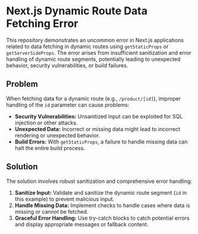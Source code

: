 # Next.js Dynamic Route Data Fetching Error

This repository demonstrates an uncommon error in Next.js applications related to data fetching in dynamic routes using `getStaticProps` or `getServerSideProps`.  The error arises from insufficient sanitization and error handling of dynamic route segments, potentially leading to unexpected behavior, security vulnerabilities, or build failures.

## Problem

When fetching data for a dynamic route (e.g., `/product/[id]`), improper handling of the `id` parameter can cause problems:

* **Security Vulnerabilities:**  Unsanitized input can be exploited for SQL injection or other attacks.
* **Unexpected Data:**  Incorrect or missing data might lead to incorrect rendering or unexpected behavior.
* **Build Errors:** With `getStaticProps`, a failure to handle missing data can halt the entire build process.

## Solution

The solution involves robust sanitization and comprehensive error handling:

1. **Sanitize Input:**  Validate and sanitize the dynamic route segment (`id` in this example) to prevent malicious input.
2. **Handle Missing Data:** Implement checks to handle cases where data is missing or cannot be fetched.
3. **Graceful Error Handling:** Use try-catch blocks to catch potential errors and display appropriate messages or fallback content.